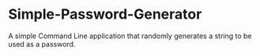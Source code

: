 # Simple-Password-Generator
A simple Command Line application that randomly generates a string to be used as a password.
